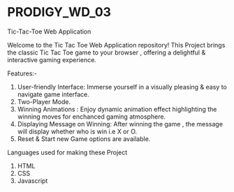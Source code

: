 # PRODIGY_WD_03

Tic-Tac-Toe Web Application

Welcome to the Tic Tac Toe Web Application repository! This Project brings the classic Tic Tac Toe game to your browser , offering a delightful & interactive gaming experience.

Features:-
1) User-friendly Interface: Immerse yourself in a visually pleasing & easy to navigate game interface.
2) Two-Player Mode.
3) Winning Animations : Enjoy dynamic animation effect highlighting the winning moves for enchanced gaming atmosphere.
4) Displaying Message on Winning: After winning the game , the message will display whether who is win i.e  X or O.
5) Reset & Start new Game options are available.

Languages used for making these Project
1) HTML
2) CSS
3) Javascript
